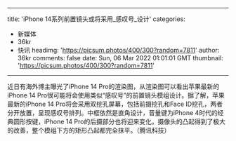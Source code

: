
---
title: 'iPhone 14系列前置镜头或将采用_感叹号_设计'
categories: 
 - 新媒体
 - 36kr
 - 快讯
headimg: 'https://picsum.photos/400/300?random=7811'
author: 36kr
comments: false
date: Sun, 06 Mar 2022 01:01:01 GMT
thumbnail: 'https://picsum.photos/400/300?random=7811'
---

<div>   
近日有海外博主曝光了iPhone 14 Pro的渲染图，从渲染图可以看出苹果最新的iPhone 14 Pro很可能将会使用类似“感叹号”的前置镜头模组设计。据了解，苹果最新的iPhone 14 Pro将会采用双挖孔屏幕，包括前摄挖孔和Face ID挖孔，两者分开放置，呈现感叹号排列。中框依然是直角设计，音量键为iPhone 4时代的经典圆形按键，iPhone 14 Pro的后摄部分也将迎来变化，摄像头的凸起得到了极大的改善，整个模组下方的矩形凸起都完全抹平。（腾讯科技）  
</div>
            